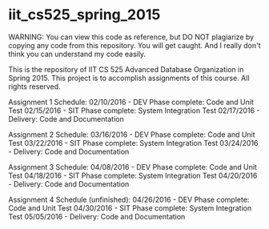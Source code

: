 # iit_cs525_spring_2015
WARNING: You can view this code as reference, but DO NOT plagiarize by copying any code from this repository. You will get caught. And I really don't think you can understand my code easily.

This is the repository of IIT CS 525 Advanced Database Organization in Spring 2015. This project is to accomplish assignments of this course. All rights reserved.

Assignment 1 Schedule:
	02/10/2016 - DEV Phase complete: Code and Unit Test
	02/15/2016 - SIT Phase complete: System Integration Test
	02/17/2016 - Delivery: Code and Documentation

Assignment 2 Schedule:
	03/16/2016 - DEV Phase complete: Code and Unit Test
	03/22/2016 - SIT Phase complete: System Integration Test
	03/24/2016 - Delivery: Code and Documentation

Assignment 3 Schedule:
	04/08/2016 - DEV Phase complete: Code and Unit Test
	04/18/2016 - SIT Phase complete: System Integration Test
	04/20/2016 - Delivery: Code and Documentation

Assignment 4 Schedule (unfinished):
	04/26/2016 - DEV Phase complete: Code and Unit Test
	04/30/2016 - SIT Phase complete: System Integration Test
	05/05/2016 - Delivery: Code and Documentation
